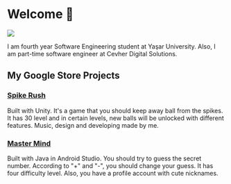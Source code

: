 # Welcome 👋
[<img src="https://img.shields.io/badge/LinkedIn-0077B5?style=for-the-badge&logo=linkedin&logoColor=white" />](https://www.linkedin.com/in/emreuzun1/)

I am fourth year Software Engineering student at Yaşar University. Also, I am part-time software engineer at Cevher Digital Solutions.

## My Google Store Projects

### [Spike Rush](https://play.google.com/store/apps/details?id=com.LambadaDev.SpikeRush)

Built with Unity. It's a game that you should keep away ball from the spikes. It has 30 level and in certain levels, new balls will be unlocked with different features. Music, design and developing made by me.

### [Master Mind](https://play.google.com/store/apps/details?id=com.emreuzun.mmind)

Built with Java in Android Studio. You should try to guess the secret number. According to "+" and "-", you should change your guess. It has four difficulty level. Also, you have a profile account with cute nicknames. 
